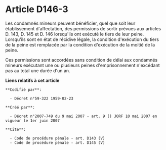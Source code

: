 # Article D146-3

Les condamnés mineurs peuvent bénéficier, quel que soit leur établissement d'affectation, des permissions de sortir prévues
aux articles D. 143, D. 145 et D. 146 lorsqu'ils ont exécuté le tiers de leur peine. Lorsqu'ils sont en état de récidive
légale, la condition d'exécution du tiers de la peine est remplacée par la condition d'exécution de la moitié de la peine. 

Ces permissions sont accordées sans condition de délai aux condamnés mineurs exécutant une ou plusieurs peines
d'emprisonnement n'excédant pas au total une durée d'un an.

**Liens relatifs à cet article**

	**Codifié par**:

	  - Décret n°59-322 1959-02-23

	**Créé par**:

	  - Décret n°2007-749 du 9 mai 2007 - art. 9 () JORF 10 mai 2007 en vigueur le 1er juin 2007

	**Cite**:

	  - Code de procédure pénale - art. D143 (V)
	  - Code de procédure pénale - art. D145 (V)

